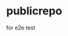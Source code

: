 # publicrepo
for e2e test


















































































































































































































































































































































































































































































































































































































































































































































































































































































































































































































































































































































































































































































































































































































































































































































































































































































































































































































































































































































































































































































































































































































































































































































































































































































